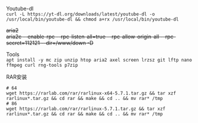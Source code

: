 Youtube-dl   
`curl -L https://yt-dl.org/downloads/latest/youtube-dl -o /usr/local/bin/youtube-dl && chmod a+rx /usr/local/bin/youtube-dl`

~~aria2~~   
~~aria2c --enable-rpc --rpc-listen-all=true --rpc-allow-origin-all --rpc-secret=112121 --dir=/www/down -D~~   

Tools  
`apt install -y mc zip unzip htop aria2 axel screen lrzsz git lftp nano ffmpeg curl rng-tools p7zip`

RAR安装  
```
# 64
wget https://rarlab.com/rar/rarlinux-x64-5.7.1.tar.gz && tar xzf rarlinux*.tar.gz && cd rar && make && cd .. && mv rar* /tmp 
# 86
wget https://rarlab.com/rar/rarlinux-5.7.1.tar.gz && tar xzf rarlinux*.tar.gz && cd rar && make && cd .. && mv rar* /tmp
```
